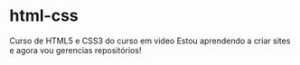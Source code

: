 # html-css
 Curso de HTML5 e CSS3 do curso em video
 Estou aprendendo a criar sites e agora vou gerencias repositórios!
